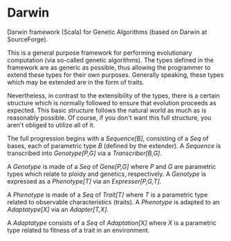 # Darwin
Darwin framework (Scala) for Genetic Algorithms (based on Darwin at SourceForge).

This is a general purpose framework for performing evolutionary computation (via so-called genetic algorithms).
The types defined in the framework are as generic as possible, thus allowing the
programmer to extend these types for their own purposes.
Generally speaking, these types which may be extended are in the form of traits.

Nevertheless, in contrast to the extensibility of the types, there is a certain structure which is normally followed to
 ensure that evolution proceeds as expected.
 This basic structure follows the natural world as much as is reasonably possible.
 Of course, if you don't want this full structure, you aren't obliged to utilize all of it.


The full progression begins with a _Sequence[B]_, consisting of a _Seq_ of bases, each of parametric type _B_ (defined by the extender).
A _Sequence_ is transcribed into _Genotype[P,G]_ via a _Transcriber[B,G]_.

A _Genotype_ is made of a _Seq_ of _Gene[P,G]_ where _P_ and _G_ are parametric types which relate to ploidy and genetics, respectively.
A _Genotype_ is expressed as a _Phenotype[T]_ via an _Expresser[P,G,T]_.

A _Phenotype_ is made of a _Seq_ of _Trait[T]_ where _T_ is a parametric type related to observable characteristics (traits).
A _Phenotype_ is adapted to an _Adaptatype[X]_ via an _Adapter[T,X]_.

A _Adaptatype_ consists of a _Seq_ of _Adaptation[X]_ where _X_ is a parametric type related to fitness of a trait in an environment.



